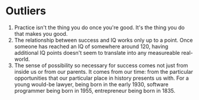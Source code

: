 # Outliers

1. Practice isn't the thing you do once you're good. It's the thing you do that makes you good.
2. The relationship between success and IQ works only up to a point. Once someone has reached an IQ of somewhere around 120, having additional IQ points doesn't seem to translate into any measureable real-world.
3. The sense of possibility so necessary for success comes not just from inside us or from our parents. It comes from our time: from the particular opportunities that our particular place in history presents us with. For a young would-be lawyer, being born in the early 1930, software programmer being born in 1955, entrepreneur being born in 1835.
